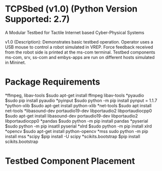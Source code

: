 # TCPSbed (v1.0) (Python Version Supported: 2.7)
A Modular Testbed for Tactile Internet based Cyber-Physical Systems

v1.0 (Description): Demonstrates basic testbed operation. Operator uses a USB mouse to control a robot simulated in VREP. Force feedback received from the robot side is printed at the ms-com terminal. Testbed components ms-com, srv, ss-com and embys-apps are run on different  hosts simulated in Mininet.

# Package Requirements
*ffmpeg, libav-tools $sudo apt-get install ffmpeg libav-tools
*pyaudio $sudo pip install pyaudio
*pyinput $sudo python -m pip install pynput = 1.1.7 
*python-xlib $sudo apt-get install  python-xlib
*net-tools $sudo apt install net-tools
*libasound-dev portaudio19-dev libportaudio2 libportaudiocpp0 $sudo apt-get install libasound-dev portaudio19-dev libportaudio2 libportaudiocpp0
*pandas $sudo python -m pip install pandas
*pyserial $sudo python -m pip insatll pyserial
*xlrd $sudo python -m pip install xlrd
*opencv $sudo apt-get install python-opencv
*mss sudo python -m pip install mss
*scipy $pip install -U scipy
*scikits.bootstrap $pip install scikits.bootstrap

# Testbed Component Placement


